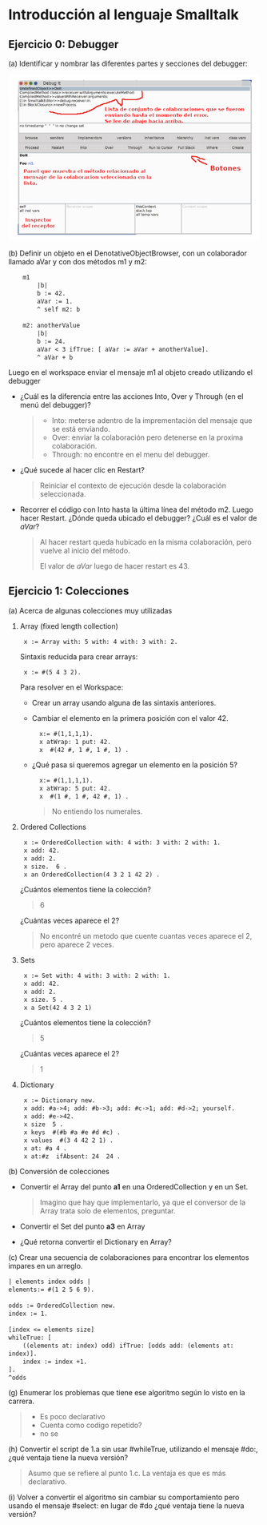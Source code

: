 # Introducción al lenguaje Smalltalk

## Ejercicio 0: Debugger
(a) Identificar y nombrar las diferentes partes y secciones del debugger:

![](https://github.com/malei-dc/IS1/blob/main/Ejercicios/Parte1/imgs/ej0a.png)

(b) Definir un objeto en el DenotativeObjectBrowser, con un colaborador llamado aVar
y con dos métodos m1 y m2:

        m1
            |b|
            b := 42.
            aVar := 1.
            ^ self m2: b

        m2: anotherValue
            |b|
            b := 24.
            aVar < 3 ifTrue: [ aVar := aVar + anotherValue].
            ^ aVar + b
    
Luego en el workspace enviar el mensaje m1 al objeto creado utilizando el debugger

- ¿Cuál es la diferencia entre las acciones Into, Over y Through (en el menú del debugger)?

    >- Into: meterse adentro de la imprementación del mensaje que se está enviando.
    >- Over: enviar la colaboración pero detenerse en la proxima colaboración.
    >- Through: no encontre en el menu del debugger.

- ¿Qué sucede al hacer clic en Restart?

    > Reiniciar el contexto de ejecución desde la colaboración seleccionada.

- Recorrer el código con Into hasta la última línea del método m2. Luego hacer Restart. ¿Dónde queda ubicado el debugger? ¿Cuál es el valor de $aVar$?

    > Al hacer restart queda hubicado en la misma colaboración, pero vuelve al inicio del método.
    >
    > El valor de $aVar$ luego de hacer restart es 43.

## Ejercicio 1: Colecciones

(a) Acerca de algunas colecciones muy utilizadas

1. Array (fixed length collection)

        x := Array with: 5 with: 4 with: 3 with: 2.
    
    Sintaxis reducida para crear arrays:

        x := #(5 4 3 2).

    Para resolver en el Workspace:

    - Crear un array usando alguna de las sintaxis anteriores.
    - Cambiar el elemento en la primera posición con el valor 42.

            x:= #(1,1,1,1).
            x atWrap: 1 put: 42.
            x  #(42 #, 1 #, 1 #, 1) .

    - ¿Qué pasa si queremos agregar un elemento en la posición 5?

            x:= #(1,1,1,1). 
            x atWrap: 5 put: 42.
            x  #(1 #, 1 #, 42 #, 1) .
        
        > No entiendo los numerales.

2. Ordered Collections

        x := OrderedCollection with: 4 with: 3 with: 2 with: 1.
        x add: 42.
        x add: 2.
        x size.  6 .
        x an OrderedCollection(4 3 2 1 42 2) .

    ¿Cuántos elementos tiene la colección?

    > 6

    ¿Cuántas veces aparece el 2?

    > No encontré un metodo que cuente cuantas veces aparece el 2, pero aparece 2 veces.

3. Sets

        x := Set with: 4 with: 3 with: 2 with: 1.
        x add: 42.
        x add: 2.
        x size. 5 .
        x a Set(42 4 3 2 1) 

    ¿Cuántos elementos tiene la colección?

    > 5

    ¿Cuántas veces aparece el 2?

    > 1

4. Dictionary

        x := Dictionary new.
        x add: #a->4; add: #b->3; add: #c->1; add: #d->2; yourself.
        x add: #e->42.
        x size  5 .
        x keys  #(#b #a #e #d #c) .
        x values  #(3 4 42 2 1) .
        x at: #a 4 .
        x at:#z  ifAbsent: 24  24 .

(b) Conversión de colecciones

- Convertir el Array del punto **a1** en una OrderedCollection y en un Set.

    > Imagino que hay que implementarlo, ya que el conversor de la Array trata solo de elementos, preguntar.

- Convertir el Set del punto **a3** en Array

- ¿Qué retorna convertir el Dictionary en Array?

(c) Crear una secuencia de colaboraciones para encontrar los elementos impares en un arreglo.

    | elements index odds | 
    elements:= #(1 2 5 6 9).
    
    odds := OrderedCollection new. 
    index := 1.
    
    [index <= elements size] 
    whileTrue: [
        ((elements at: index) odd) ifTrue: [odds add: (elements at: index)]. 
        index := index +1.
    ].
    ^odds

(g) Enumerar los problemas que tiene ese algoritmo según lo visto en la carrera.

> - Es poco declarativo
> - Cuenta como codigo repetido?
> - no se

(h) Convertir el script de 1.a sin usar #whileTrue, utilizando el mensaje #do:, ¿qué ventaja tiene la nueva versión?

> Asumo que se refiere al punto 1.c. La ventaja es que es más declarativo.

(i) Volver a convertir el algoritmo sin cambiar su comportamiento pero usando el mensaje #select: en lugar de #do ¿qué ventaja tiene la nueva versión?

